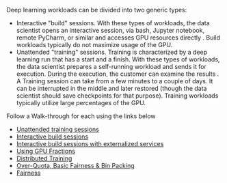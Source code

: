
Deep learning workloads can be divided into two generic types:

*   Interactive "build" sessions. With these types of workloads, the data scientist opens an interactive session, via bash, Jupyter notebook, remote PyCharm, or similar and accesses GPU resources directly . Build workloads typically do not maximize usage of the GPU. 
*   Unattended "training" sessions. Training is characterized by a deep learning run that has a start and a finish. With these types of workloads, the data scientist prepares a self-running workload and sends it for execution. During the execution, the customer can examine the results . A Training session can take from a few minutes to a couple of days. It can be interrupted in the middle and later restored (though the data scientist should save checkpoints for that purpose). Training workloads typically utilize large percentages of the GPU. 

Follow a Walk-through for each using the links below

*   [Unattended training sessions](Walkthrough-Launch-Unattended-Training-Workloads-.md)
*   [Interactive build sessions](walkthrough-build.md)
*   [Interactive build sessions with externalized services](walkthrough-build-ports.md)
*   [Using GPU Fractions](Walkthrough-Using-GPU-Fractions.md)
*   [Distributed Training](walkthrough-distributed-training.md)
*   [Over-Quota, Basic Fairness & Bin Packing](walkthrough-overquota.md)
*   [Fairness](walkthrough-queue-fairness.md)